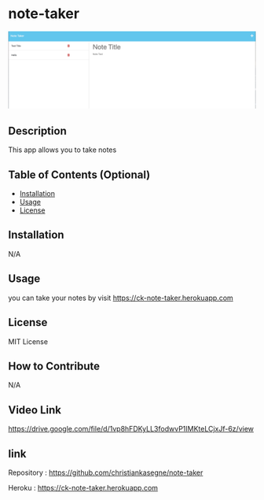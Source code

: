 # note-taker

![alt text](./public/assets/image/Screenshot%202023-05-21%20at%207.44.45%20PM.png)

## Description

This app allows you to take notes


## Table of Contents (Optional)
- [Installation](#installation)
- [Usage](#usage)
- [License](#license)

## Installation

N/A

## Usage

you can take your notes by visit https://ck-note-taker.herokuapp.com 

## License

MIT License

## How to Contribute

N/A

## Video Link

https://drive.google.com/file/d/1vp8hFDKyLL3fodwvP1IMKteLCjxJf-6z/view

##  link

Repository : https://github.com/christiankasegne/note-taker

Heroku : https://ck-note-taker.herokuapp.com
